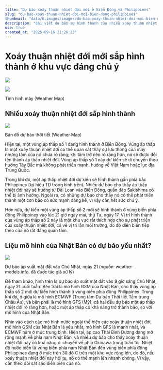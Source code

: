 ```yaml
---
title: "Dự báo xoáy thuận nhiệt đới mới ở Biển Đông và Philippines"
slug: "du-bao-xoay-thuan-nhiet-doi-moi-bien-dong-philippines"
thumbnail: "data/6.images/images/du-bao-xoay-thuan-nhiet-doi-moi-bien-dong-philippines.webp"
description: "Bài viết dự báo sự hình thành của nhiều xoáy thuận nhiệt đới ở Biển Đông và phía đông Philippines. Một vùng áp thấp dự kiến tiến về Việt Nam hoặc Trung Quốc, trong khi một vùng khác có thể phát triển thành bão, ảnh hưởng đến quần đảo Sakishima và Okinawa. Các mô hình quốc tế cho thấy cường độ khác nhau, cần theo dõi sát sao do nhiệt độ nước biển cao."
use: true
created_at: "2025-09-16 21:26:23"
---
```


# Xoáy thuận nhiệt đới mới sắp hình thành ở khu vực đáng chú ý

![](/images/uUzvQ3lML_bkIqyakc1vFlHZ-lVjSCI3npXVYKE5vkgK0hRmLwT_-ubgwki4aCOCrBiR48x00Wu9sO9d5nvHMx4ijdJvi7ALM_gBrssIBUDDgvs8wQjpxUaJFmVad96DzfEgj_BC0d7-St7nPgy08dw-iFOkkANZM_D446CmRSw=.webp)

![](/images/title-1757981910028.webp)

Tình hình mây (Weather Map)

## Nhiều xoáy thuận nhiệt đới sắp hình thành

![](/images/image-1757981973039.webp)

Bản đồ dự báo thời tiết (Weather Map)

Hiện tại, một vùng áp thấp số 1 đang hình thành ở Biển Đông. Vùng áp thấp là một xoáy thuận nhiệt đới có thể quan sát thấy sự lưu thông của mây nhưng tâm của nó chưa rõ ràng; khi tâm trở nên rõ ràng hơn, nó sẽ được đổi tên thành áp thấp nhiệt đới. Vùng áp thấp số 1 này dự kiến sẽ di chuyển theo hướng Tây Bắc mà không phát triển mạnh, hướng về Việt Nam hoặc lục địa Trung Quốc.

Trong khi đó, một áp thấp nhiệt đới dự kiến sẽ hình thành gần phía bắc Philippines (ký hiệu TD trong hình trên). Nhiều dự báo cho thấy áp thấp nhiệt đới này sẽ hướng từ Đài Loan vào Biển Đông, quần đảo Sakishima có thể bị ảnh hưởng. Ngoài ra, có những dự báo cho thấy nó có thể phát triển thành một cơn bão có sức mạnh đáng kể, vì vậy cần hết sức chú ý.

Hơn nữa, dự kiến một vùng áp thấp số 2 mới sẽ hình thành ở vùng biển phía đông Philippines vào lúc 21 giờ ngày mai, thứ Tư, ngày 17. Vị trí hình thành của vùng áp thấp số 2 này là một khu vực rất thích hợp cho sự phát triển của xoáy thuận nhiệt đới, cả về vị trí lẫn môi trường, do đó diễn biến tiếp theo của nó rất đáng quan tâm.

## Liệu mô hình của Nhật Bản có dự báo yếu nhất?

![](/images/image-1757982028379.webp)

Dự báo áp suất mặt đất vào Chủ Nhật, ngày 21 (nguồn: weather-models.info, đã được tác giả xử lý)

Để tham khảo, hình trên là dự báo áp suất mặt đất vào 9 giờ sáng Chủ Nhật, ngày 21 cuối tuần. Bên trái là mô hình GSM của Nhật Bản, cho thấy vùng áp thấp số 2 mới dự kiến hình thành ở vùng biển phía đông Philippines. Trong khi đó, ở giữa là mô hình ECMWF (Trung tâm Dự báo Thời tiết Tầm trung Châu Âu), và bên phải là mô hình GFS (Mỹ), cả hai đều dự báo một áp thấp nhiệt đới rõ ràng hơn, hoặc một áp thấp có khả năng trở thành bão, so với mô hình của Nhật Bản.

Nhìn vào cách các mô hình nước ngoài thể hiện các xoáy thuận nhiệt đới, mô hình GSM của Nhật Bản là yếu nhất, mô hình GFS là mạnh nhất, và ECMWF nằm ở mức trung bình. Hiện tại, áp cao Thái Bình Dương đang mở rộng mạnh về phía nam Nhật Bản, và nhiều dự báo cho thấy xoáy thuận nhiệt đới này có khả năng di chuyển về phía Okinawa trong tuần tới. Nhiệt độ nước biển từ vùng biển phía nam Nhật Bản đến vùng biển phía đông Philippines đang ở mức trên 30 độ C trên một khu vực rộng lớn, do đó, nếu xoáy thuận nhiệt đới này hội tụ, nó có thể mạnh lên nhanh chóng. Vì vậy, cần theo dõi sát sao diễn biến của nó.